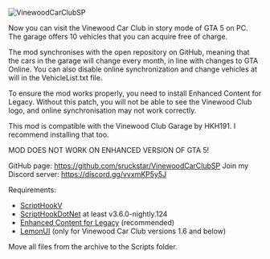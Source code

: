 ![VinewoodCarClubSP](https://static.wikia.nocookie.net/gtawiki/images/d/d1/TheVinewoodCarClub-GTAOee-Logo.png)

Now you can visit the Vinewood Car Club in story mode of GTA 5 on PC. The garage offers 10 vehicles that you can acquire free of charge.

The mod synchronises with the open repository on GitHub, meaning that the cars in the garage will change every month, in line with changes to GTA Online. You can also disable online synchronization and change vehicles at will in the VehicleList.txt file.

To ensure the mod works properly, you need to install Enhanced Content for Legacy. Without this patch, you will not be able to see the Vinewood Club logo, and online synchronisation may not work correctly.

This mod is compatible with the Vinewood Club Garage by HKH191. I recommend installing that too.

MOD DOES NOT WORK ON ENHANCED VERSION OF GTA 5!


GitHub page: https://github.com/sruckstar/VinewoodCarClubSP
Join my Discord server: https://discord.gg/vvxmKP5y5J

Requirements:

- [ScriptHookV](http://www.dev-c.com/gtav/scripthookv/)
- [ScriptHookDotNet](https://github.com/scripthookvdotnet/scripthookvdotnet-nightly/releases) at least v3.6.0-nightly.124
- [Enhanced Content for Legacy](https://www.nexusmods.com/gta5/mods/1267) (recommended)
- [LemonUI](https://github.com/LemonUIbyLemon/LemonUI/releases) (only for Vinewood Car Club versions 1.6 and below)

Move all files from the archive to the Scripts folder.
